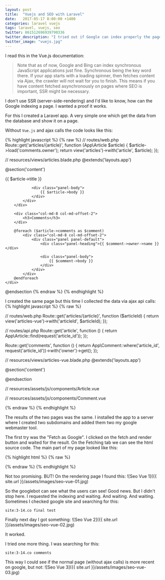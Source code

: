 ```yaml
---
layout: post
title:  "Vuejs and SEO with Laravel"
date:   2017-05-17 8:00:00 +1400
categories: laravel vuejs
tags: laravel, vuejs, seo
twitter: 861512696939790336
twitter_description: "I tried out if Google can index properly the page which has ajax call."
twitter_image: "vuejs.jpg"
---
```


I read this in the Vue.js documentation:

>Note that as of now, Google and Bing can index synchronous JavaScript applications just fine. Synchronous being the key word there. If your app starts with a loading spinner, then fetches content via Ajax, the crawler will not wait for you to finish. This means if you have content fetched asynchronously on pages where SEO is important, SSR might be necessary.

I don't use SSR (server-side-rendering) and I'd like to know, how can the Google indexing a page. I wanted a proof it works.

For this I created a Laravel app. A very simple one which get the data from the database and show it on a page.

Without `Vue.js` and ajax calls the code looks like this:

{% highlight javascript %}
{% raw %}
// routes/web.php
Route::get('articles/{article}', function (App\Article $article) {
    $article->load('comments.owner');
    return view('articles')->with('article', $article);
});

// resources/views/articles.blade.php
@extends('layouts.app')

@section('content')
<div class="container">
    <div class="row">
        <div class="col-md-8 col-md-offset-2">
            <div class="panel panel-default">
                <div class="panel-heading">{{ $article->title }}</div>

                <div class="panel-body">
                    {{ $article->body }}
                </div>
            </div>
        </div>

        <div class="col-md-8 col-md-offset-2">
            <h3>Comments</h3>
        </div>
        
        @foreach ($article->comments as $comment)
            <div class="col-md-8 col-md-offset-2">
                <div class="panel panel-default">
                    <div class="panel-heading">{{ $comment->owner->name }}</div>
                
                    <div class="panel-body">
                        {{ $comment->body }}
                    </div>
                </div>
            </div>
        @endforeach
    </div>
</div>
@endsection
{% endraw %}
{% endhighlight %}

I created the same page but this time I collected the data via ajax api calls:
{% highlight javascript %}
{% raw %}

// routes/web.php
Route::get('articles/{article}', function ($articleId) {
    return view('articles-vue')->with('articleId', $articleId);
});

// routes/api.php
Route::get('article', function () {
    return App\Article::find(request('article_id'));
});

Route::get('comments', function () {
    return App\Comment::where('article_id', request('article_id'))->with('owner')->get();
});

// resources/views/articles-vue.blade.php
@extends('layouts.app')

@section('content')
<div class="container">
    <div class="row">
        <v-article article-id="{{ $articleId }}"></v-article>
    </div>
</div>
@endsection

// resources/assets/js/components/Article.vue
<template>
    <div class="container">
        <div class="col-md-8 col-md-offset-2">
            <div class="panel panel-default">
                <div class="panel-heading">{{ article.title }}</div>

                <div class="panel-body">{{ article.body }}</div>
            </div>
        </div>

        <div class="col-md-8 col-md-offset-2">
            <h3>Comments</h3>
        </div>

        <comment v-for="comment in comments" :comment="comment" :key="comment.id"></comment>
    </div>
</template>

<script>
    export default {
        props: ['articleId'],
        data: function () {
            return {
                article: [],
                comments: []
            }
        },
        mounted() {
            console.log('Article mounted.');
            axios.get('/api/article', {
                    params: {
                        article_id: this.articleId
                    }
                })
                .then(response => this.article = response.data);
            axios.get('/api/comments', {
                    params: {
                        article_id: this.articleId
                    }
                })
                .then(response => this.comments = response.data);
        }
    }
</script>

// resources/assets/js/components/Comment.vue
<template>
    <div class="col-md-8 col-md-offset-2">
        <div class="panel panel-default">
            <div class="panel-heading">{{ comment.owner.name }}</div>
        
            <div class="panel-body">
                {{ comment.body }}
            </div>
        </div>
    </div>
</template>

<script>
    export default {
        props: ['comment'],
        mounted() {
            console.log('Comment mounted.');
        }
    }
</script>

{% endraw %}
{% endhighlight %}

The results of the two pages was the same. I installed the app to a server where I created two subdomains and added them two my google webmaster tool. 

The first try was the "Fetch as Google". I clicked on the fetch and render button and waited for the result. 
On the Fetching tab we can see the html source code. The main part of my page looked like this:

{% highlight html %}
{% raw %}
<div class="container">
    <div class="row">
        <v-article article-id="3"></v-article>
    </div>
</div>
{% endraw %}
{% endhighlight %}

Not too promising. BUT! On the rendering page I found this:
![Seo Vue 1]({{ site.url }}/assets/images/seo-vue-01.jpg)

So the googlebot can see what the users can see! Good news. But I didn't stop here. I requested the indexing and waiting. And waiting. And waiting. Sometimes I checked google site and searching for this:

`site:3-14.co final test`

Finally next day I got something:
![Seo Vue 2]({{ site.url }}/assets/images/seo-vue-02.jpg)

It worked. 

I tried one more thing. I was searching for this:

`site:3-14.co comments`

This way I could see if the normal page (without ajax calls) is more recent on google, but not:
![Seo Vue 3]({{ site.url }}/assets/images/seo-vue-03.jpg)









